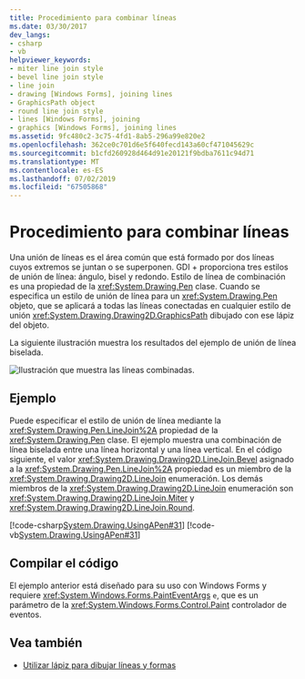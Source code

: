 ```yaml
---
title: Procedimiento para combinar líneas
ms.date: 03/30/2017
dev_langs:
- csharp
- vb
helpviewer_keywords:
- miter line join style
- bevel line join style
- line join
- drawing [Windows Forms], joining lines
- GraphicsPath object
- round line join style
- lines [Windows Forms], joining
- graphics [Windows Forms], joining lines
ms.assetid: 9fc480c2-3c75-4fd1-8ab5-296a99e820e2
ms.openlocfilehash: 362ce0c701d6e5f640fecd143a60cf471045629c
ms.sourcegitcommit: b1cfd260928d464d91e20121f9bdba7611c94d71
ms.translationtype: MT
ms.contentlocale: es-ES
ms.lasthandoff: 07/02/2019
ms.locfileid: "67505868"
---
```

# <a name="how-to-join-lines"></a>Procedimiento para combinar líneas
Una unión de líneas es el área común que está formado por dos líneas cuyos extremos se juntan o se superponen. GDI + proporciona tres estilos de unión de línea: ángulo, bisel y redondo. Estilo de línea de combinación es una propiedad de la <xref:System.Drawing.Pen> clase. Cuando se especifica un estilo de unión de línea para un <xref:System.Drawing.Pen> objeto, que se aplicará a todas las líneas conectadas en cualquier estilo de unión <xref:System.Drawing.Drawing2D.GraphicsPath> dibujado con ese lápiz del objeto.  
  
 La siguiente ilustración muestra los resultados del ejemplo de unión de línea biselada.  
  
 ![Ilustración que muestra las líneas combinadas.](./media/how-to-join-lines/joined-beveled-lines.gif)  
  
## <a name="example"></a>Ejemplo  
 Puede especificar el estilo de unión de línea mediante la <xref:System.Drawing.Pen.LineJoin%2A> propiedad de la <xref:System.Drawing.Pen> clase. El ejemplo muestra una combinación de línea biselada entre una línea horizontal y una línea vertical. En el código siguiente, el valor <xref:System.Drawing.Drawing2D.LineJoin.Bevel> asignado a la <xref:System.Drawing.Pen.LineJoin%2A> propiedad es un miembro de la <xref:System.Drawing.Drawing2D.LineJoin> enumeración. Los demás miembros de la <xref:System.Drawing.Drawing2D.LineJoin> enumeración son <xref:System.Drawing.Drawing2D.LineJoin.Miter> y <xref:System.Drawing.Drawing2D.LineJoin.Round>.  
  
 [!code-csharp[System.Drawing.UsingAPen#31](~/samples/snippets/csharp/VS_Snippets_Winforms/System.Drawing.UsingAPen/CS/Class1.cs#31)]
 [!code-vb[System.Drawing.UsingAPen#31](~/samples/snippets/visualbasic/VS_Snippets_Winforms/System.Drawing.UsingAPen/VB/Class1.vb#31)]  
  
## <a name="compiling-the-code"></a>Compilar el código  
 El ejemplo anterior está diseñado para su uso con Windows Forms y requiere <xref:System.Windows.Forms.PaintEventArgs> `e`, que es un parámetro de la <xref:System.Windows.Forms.Control.Paint> controlador de eventos.  
  
## <a name="see-also"></a>Vea también

- [Utilizar lápiz para dibujar líneas y formas](using-a-pen-to-draw-lines-and-shapes.md)

